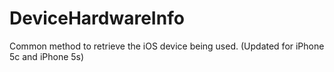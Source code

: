 DeviceHardwareInfo
==================

Common method to retrieve the iOS device being used. (Updated for iPhone 5c and iPhone 5s)
